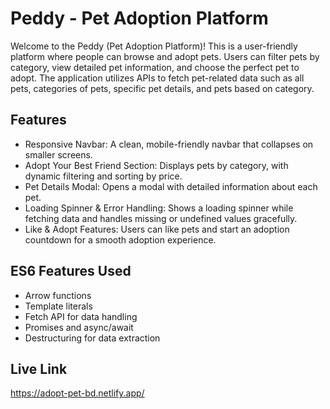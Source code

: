 
# Peddy - Pet Adoption Platform

Welcome to the Peddy (Pet Adoption Platform)! This is a user-friendly platform where people can browse and adopt pets. Users can filter pets by category, view detailed pet information, and choose the perfect pet to adopt. The application utilizes APIs to fetch pet-related data such as all pets, categories of pets, specific pet details, and pets based on category.


## Features

- Responsive Navbar: A clean, mobile-friendly navbar that collapses on smaller screens.
- Adopt Your Best Friend Section: Displays pets by category, with dynamic filtering and sorting by price.
- Pet Details Modal: Opens a modal with detailed information about each pet.
- Loading Spinner & Error Handling: Shows a loading spinner while fetching data and handles missing or undefined values gracefully.
- Like & Adopt Features: Users can like pets and start an adoption countdown for a smooth adoption experience.


## ES6 Features Used

- Arrow functions
- Template literals
- Fetch API for data handling
- Promises and async/await
- Destructuring for data extraction
## Live Link
https://adopt-pet-bd.netlify.app/
